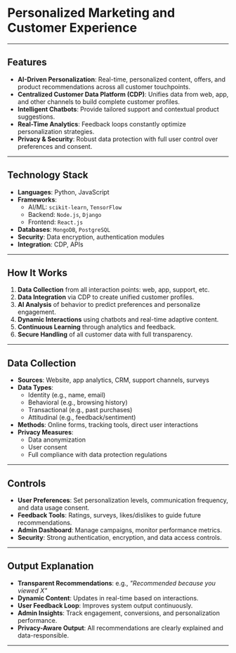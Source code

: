 # Personalized Marketing and Customer Experience

---

##  Features

-  **AI-Driven Personalization**: Real-time, personalized content, offers, and product recommendations across all customer touchpoints.
-  **Centralized Customer Data Platform (CDP)**: Unifies data from web, app, and other channels to build complete customer profiles.
-  **Intelligent Chatbots**: Provide tailored support and contextual product suggestions.
-  **Real-Time Analytics**: Feedback loops constantly optimize personalization strategies.
-  **Privacy & Security**: Robust data protection with full user control over preferences and consent.

---

##  Technology Stack

- **Languages**: Python, JavaScript
- **Frameworks**: 
  - AI/ML: `scikit-learn`, `TensorFlow`
  - Backend: `Node.js`, `Django`
  - Frontend: `React.js`
- **Databases**: `MongoDB`, `PostgreSQL`
- **Security**: Data encryption, authentication modules
- **Integration**: CDP, APIs

---

##  How It Works

1. **Data Collection** from all interaction points: web, app, support, etc.
2. **Data Integration** via CDP to create unified customer profiles.
3. **AI Analysis** of behavior to predict preferences and personalize engagement.
4. **Dynamic Interactions** using chatbots and real-time adaptive content.
5. **Continuous Learning** through analytics and feedback.
6. **Secure Handling** of all customer data with full transparency.

---

##  Data Collection

- **Sources**: Website, app analytics, CRM, support channels, surveys
- **Data Types**: 
  - Identity (e.g., name, email)
  - Behavioral (e.g., browsing history)
  - Transactional (e.g., past purchases)
  - Attitudinal (e.g., feedback/sentiment)
- **Methods**: Online forms, tracking tools, direct user interactions
- **Privacy Measures**: 
  - Data anonymization
  - User consent
  - Full compliance with data protection regulations

---

##  Controls

-  **User Preferences**: Set personalization levels, communication frequency, and data usage consent.
-  **Feedback Tools**: Ratings, surveys, likes/dislikes to guide future recommendations.
-  **Admin Dashboard**: Manage campaigns, monitor performance metrics.
-  **Security**: Strong authentication, encryption, and data access controls.

---

##  Output Explanation

-  **Transparent Recommendations**: e.g., _"Recommended because you viewed X"_
-  **Dynamic Content**: Updates in real-time based on interactions.
-  **User Feedback Loop**: Improves system output continuously.
-  **Admin Insights**: Track engagement, conversions, and personalization performance.
-  **Privacy-Aware Output**: All recommendations are clearly explained and data-responsible.

---
